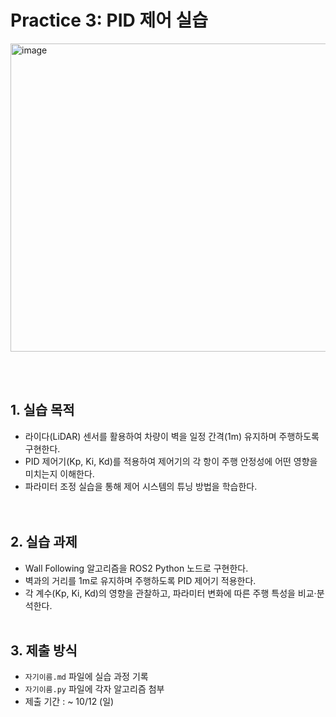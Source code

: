 # Practice 3: PID 제어 실습 
<img width="1279" height="493" alt="image" src="https://github.com/user-attachments/assets/d41462d8-4596-4c6d-9d24-515604809640" />

<br><br>

## 1. 실습 목적
- 라이다(LiDAR) 센서를 활용하여 차량이 벽을 일정 간격(1m) 유지하며 주행하도록 구현한다.
- PID 제어기(Kp, Ki, Kd)를 적용하여 제어기의 각 항이 주행 안정성에 어떤 영향을 미치는지 이해한다.
- 파라미터 조정 실습을 통해 제어 시스템의 튜닝 방법을 학습한다.<br><br><br>

## 2. 실습 과제
- Wall Following 알고리즘을 ROS2 Python 노드로 구현한다.
- 벽과의 거리를 1m로 유지하며 주행하도록 PID 제어기 적용한다.
- 각 계수(Kp, Ki, Kd)의 영향을 관찰하고, 파라미터 변화에 따른 주행 특성을 비교·분석한다.
  <br><br>

## 3. 제출 방식
- `자기이름.md` 파일에 실습 과정 기록
- `자기이름.py` 파일에 각자 알고리즘 첨부
- 제출 기간 : ~ 10/12 (일)
